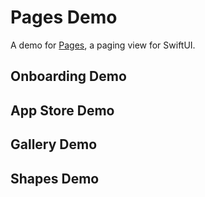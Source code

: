 # Pages Demo
A demo for [Pages](https://github.com/nachonavarro/pages), a paging view for SwiftUI.

## Onboarding Demo

## App Store Demo

## Gallery Demo

## Shapes Demo
